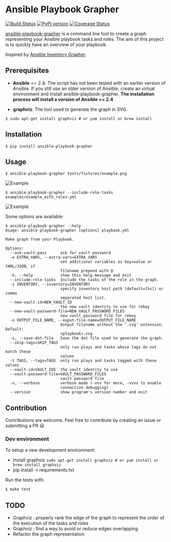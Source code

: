 # Ansible Playbook Grapher

[![Build Status](https://travis-ci.org/haidaraM/ansible-playbook-grapher.svg?branch=master)](https://travis-ci.org/haidaraM/ansible-playbook-grapher)
[![PyPI version](https://badge.fury.io/py/ansible-playbook-grapher.svg)](https://badge.fury.io/py/ansible-playbook-grapher)
[![Coverage Status](https://coveralls.io/repos/github/haidaraM/ansible-playbook-grapher/badge.svg?branch=master)](https://coveralls.io/github/haidaraM/ansible-playbook-grapher?branch=master)

[ansible-playbook-grapher](https://github.com/haidaraM/ansible-playbook-grapher) is a command line tool to create a graph representing your Ansible playbook tasks and roles. The aim of
this project is to quickly have an overview of your playbook.

Inspired by [Ansible Inventory Grapher](https://github.com/willthames/ansible-inventory-grapher).

## Prerequisites
 * **Ansible** >= 2.4: The script has not been tested with an earlier version of Ansible. If you still use an older version of Ansible, create an virtual environment and install ansible-playbook-grapher. **The installation process will install a version of Ansible >= 2.4** 

 * **graphviz**: The tool used to generate the graph in SVG. 
 ```
 $ sudo apt-get install graphviz # or yum install or brew install
 ```
 
## Installation
```
$ pip install ansible-playbook-grapher
```

## Usage

```
$ ansible-playbook-grapher tests/fixtures/example.png
```

![Example](https://raw.githubusercontent.com/haidaraM/ansible-playbook-grapher/master/tests/fixtures/img/example.png)


```
$ ansible-playbook-grapher --include-role-tasks  examples/example_with_roles.yml
```


![Example](https://raw.githubusercontent.com/haidaraM/ansible-playbook-grapher/master/tests/fixtures/img/example_with_roles.png)


Some options are available:

```
$ ansible-playbook-grapher --help
Usage: ansible-playbook-grapher [options] playbook.yml

Make graph from your Playbook.

Options:
  --ask-vault-pass      ask for vault password
  -e EXTRA_VARS, --extra-vars=EXTRA_VARS
                        set additional variables as key=value or YAML/JSON, if
                        filename prepend with @
  -h, --help            show this help message and exit
  --include-role-tasks  Include the tasks of the role in the graph.
  -i INVENTORY, --inventory=INVENTORY
                        specify inventory host path (default=[%s]) or comma
                        separated host list.
  --new-vault-id=NEW_VAULT_ID
                        the new vault identity to use for rekey
  --new-vault-password-file=NEW_VAULT_PASSWORD_FILES
                        new vault password file for rekey
  -o OUTPUT_FILE_NAME, --ouput-file-name=OUTPUT_FILE_NAME
                        Output filename without the '.svg' extension. Default:
                        <playbook>.svg
  -s, --save-dot-file   Save the dot file used to generate the graph.
  --skip-tags=SKIP_TAGS
                        only run plays and tasks whose tags do not match these
                        values
  -t TAGS, --tags=TAGS  only run plays and tasks tagged with these values
  --vault-id=VAULT_IDS  the vault identity to use
  --vault-password-file=VAULT_PASSWORD_FILES
                        vault password file
  -v, --verbose         verbose mode (-vvv for more, -vvvv to enable
                        connection debugging)
  --version             show program's version number and exit

```

## Contribution
Contributions are welcome. Feel free to contribute by creating an issue or submitting a PR :smiley: 

### Dev environment
To setup a new development environment:
 - Install graphviz `sudo apt-get install graphviz # or yum install or brew install graphviz`
 - pip install -r requirements.txt

Run the tests with:
```bash
$ make test
```

## TODO
 - Graphviz : properly rank the edge of the graph to represent the order of the execution of the tasks and roles
 - Graphviz : find a way to avoid or reduce edges overlapping
 - Refactor the graph representation
  
